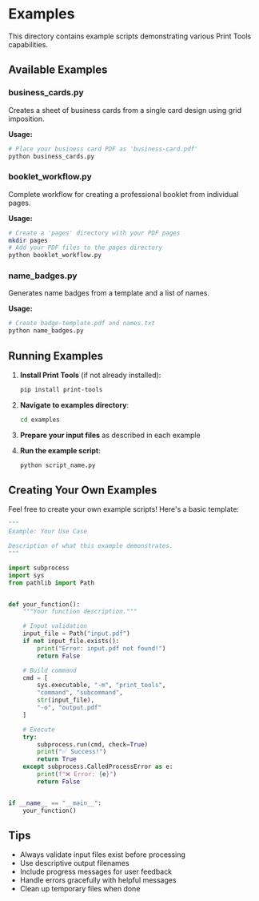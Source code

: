 # Examples

This directory contains example scripts demonstrating various Print Tools capabilities.

## Available Examples

### business_cards.py
Creates a sheet of business cards from a single card design using grid imposition.

**Usage:**
```bash
# Place your business card PDF as 'business-card.pdf'
python business_cards.py
```

### booklet_workflow.py
Complete workflow for creating a professional booklet from individual pages.

**Usage:**
```bash
# Create a 'pages' directory with your PDF pages
mkdir pages
# Add your PDF files to the pages directory
python booklet_workflow.py
```

### name_badges.py
Generates name badges from a template and a list of names.

**Usage:**
```bash
# Create badge-template.pdf and names.txt
python name_badges.py
```

## Running Examples

1. **Install Print Tools** (if not already installed):
   ```bash
   pip install print-tools
   ```

2. **Navigate to examples directory**:
   ```bash
   cd examples
   ```

3. **Prepare your input files** as described in each example

4. **Run the example script**:
   ```bash
   python script_name.py
   ```

## Creating Your Own Examples

Feel free to create your own example scripts! Here's a basic template:

```python
"""
Example: Your Use Case

Description of what this example demonstrates.
"""

import subprocess
import sys
from pathlib import Path


def your_function():
    """Your function description."""

    # Input validation
    input_file = Path("input.pdf")
    if not input_file.exists():
        print("Error: input.pdf not found!")
        return False

    # Build command
    cmd = [
        sys.executable, "-m", "print_tools",
        "command", "subcommand",
        str(input_file),
        "-o", "output.pdf"
    ]

    # Execute
    try:
        subprocess.run(cmd, check=True)
        print("✅ Success!")
        return True
    except subprocess.CalledProcessError as e:
        print(f"❌ Error: {e}")
        return False


if __name__ == "__main__":
    your_function()
```

## Tips

- Always validate input files exist before processing
- Use descriptive output filenames
- Include progress messages for user feedback
- Handle errors gracefully with helpful messages
- Clean up temporary files when done
